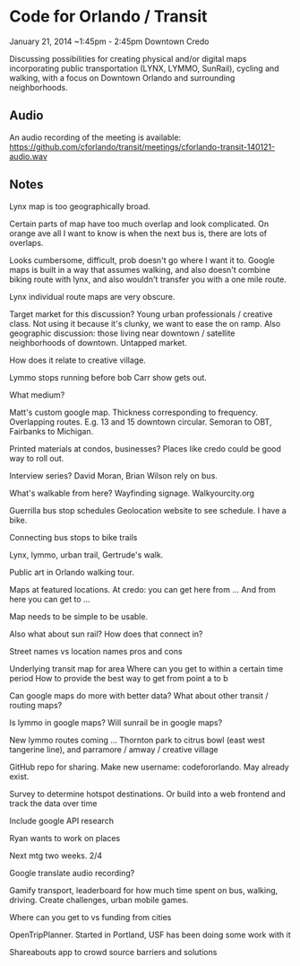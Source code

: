 # Code for Orlando / Transit

January 21, 2014
~1:45pm - 2:45pm
Downtown Credo

Discussing possibilities for creating physical and/or digital maps incorporating public transportation (LYNX, LYMMO, SunRail), cycling and walking, with a focus on Downtown Orlando and surrounding neighborhoods.

## Audio

An audio recording of the meeting is available: <https://github.com/cforlando/transit/meetings/cforlando-transit-140121-audio.wav>

## Notes

Lynx map is too geographically broad.

Certain parts of map have too much overlap and look complicated. On orange ave all I want to know is when the next bus is, there are lots of overlaps.

Looks cumbersome, difficult, prob doesn't go where I want it to.
Google maps is built in a way that assumes walking, and also doesn't combine biking route with lynx, and also wouldn't transfer you with a one mile route.

Lynx individual route maps are very obscure.

Target market for this discussion? Young urban professionals / creative class. Not using it because it's clunky, we want to ease the on ramp. Also geographic discussion: those living near downtown / satellite neighborhoods of downtown. Untapped market.

How does it relate to creative village.

Lymmo stops running before bob Carr show gets out.

What medium?

Matt's custom google map. Thickness corresponding to frequency. Overlapping routes. E.g. 13 and 15 downtown circular. Semoran to OBT, Fairbanks to Michigan.

Printed materials at condos, businesses? Places like credo could be good way to roll out.

Interview series? David Moran, Brian Wilson rely on bus.

What's walkable from here? Wayfinding signage. Walkyourcity.org

Guerrilla bus stop schedules
Geolocation website to see schedule. I have a bike.

Connecting bus stops to bike trails

Lynx, lymmo, urban trail, Gertrude's walk.

Public art in Orlando walking tour.

Maps at featured locations. At credo: you can get here from ... And from here you can get to ...

Map needs to be simple to be usable.

Also what about sun rail? How does that connect in?

Street names vs location names pros and cons

Underlying transit map for area
Where can you get to within a certain time period
How to provide the best way to get from point a to b

Can google maps do more with better data? What about other transit / routing maps?

Is lymmo in google maps?
Will sunrail be in google maps?

New lymmo routes coming ... Thornton park to citrus bowl (east west tangerine line), and parramore / amway / creative village

GitHub repo for sharing. Make new username: codefororlando. May already exist.

Survey to determine hotspot destinations. Or build into a web frontend and track the data over time

Include google API research

Ryan wants to work on places

Next mtg two weeks. 2/4

Google translate audio recording?

Gamify transport, leaderboard for how much time spent on bus, walking, driving. Create challenges, urban mobile games.

Where can you get to vs funding from cities

OpenTripPlanner. Started in Portland, USF has been doing some work with it

Shareabouts app to crowd source barriers and solutions